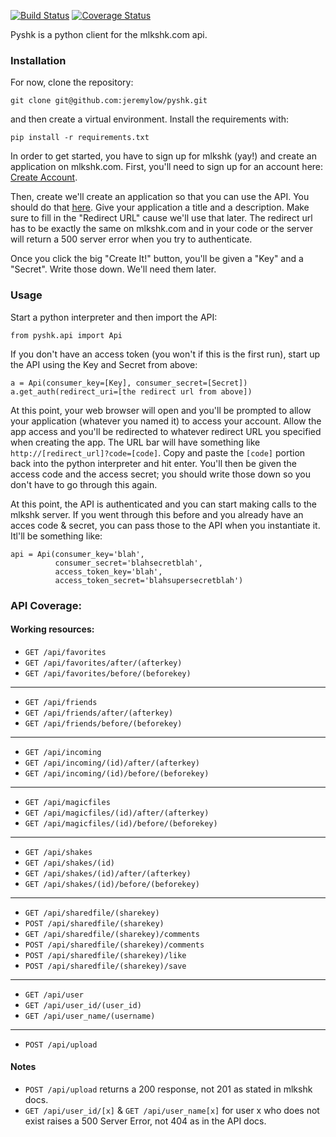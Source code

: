[![Build Status](https://travis-ci.org/jeremylow/pyshk.svg?branch=master)](https://travis-ci.org/jeremylow/pyshk)
[![Coverage Status](https://coveralls.io/repos/jeremylow/pyshk/badge.svg?branch=master&service=github)](https://coveralls.io/github/jeremylow/pyshk?branch=master)

Pyshk is a python client for the mlkshk.com api.

### Installation
For now, clone the repository:

    git clone git@github.com:jeremylow/pyshk.git

and then create a virtual environment. Install the requirements with:

    pip install -r requirements.txt

In order to get started, you have to sign up for mlkshk (yay!) and create an application on mlkshk.com. First, you'll need to sign up for an account here: [Create Account](http://mlkshk.com/create-account).

Then, create we'll create an application so that you can use the API. You should do that [here](http://mlkshk.com/developers/new-api-application). Give your application a title and a description. Make sure to fill in the "Redirect URL" cause we'll use that later. The redirect url has to be exactly the same on mlkshk.com and in your code or the server will return a 500 server error when you try to authenticate.

Once you click the big "Create It!" button, you'll be given a "Key" and a "Secret". Write those down. We'll need them later.

### Usage

Start a python interpreter and then import the API:

    from pyshk.api import Api

If you don't have an access token (you won't if this is the first run), start up the API using the Key and Secret from above:

    a = Api(consumer_key=[Key], consumer_secret=[Secret])
    a.get_auth(redirect_uri=[the redirect url from above])

At this point, your web browser will open and you'll be prompted to allow your application (whatever you named it) to access your account. Allow the app access and you'll be redirected to whatever redirect URL you specified when creating the app. The URL bar will have something like `http://[redirect_url]?code=[code]`. Copy and paste the `[code]` portion back into the python interpreter and hit enter. You'll then be given the access code and the access secret; you should write those down so you don't have to go through this again.

At this point, the API is authenticated and you can start making calls to the mlkshk server. If you went through this before and you already have an acces code & secret, you can pass those to the API when you instantiate it. Itl'll be something like:

	api = Api(consumer_key='blah',
			  consumer_secret='blahsecretblah',
			  access_token_key='blah',
			  access_token_secret='blahsupersecretblah')

### API Coverage:

#### Working resources:
* `GET /api/favorites`
* `GET /api/favorites/after/(afterkey)`
* `GET /api/favorites/before/(beforekey)`

--------------------

* `GET /api/friends`
* `GET /api/friends/after/(afterkey)`
* `GET /api/friends/before/(beforekey)`

--------------------

* `GET /api/incoming`
* `GET /api/incoming/(id)/after/(afterkey)`
* `GET /api/incoming/(id)/before/(beforekey)`

--------------------

* `GET /api/magicfiles`
* `GET /api/magicfiles/(id)/after/(afterkey)`
* `GET /api/magicfiles/(id)/before/(beforekey)`

--------------------

* `GET /api/shakes`
* `GET /api/shakes/(id)`
* `GET /api/shakes/(id)/after/(afterkey)`
* `GET /api/shakes/(id)/before/(beforekey)`

--------------------

* `GET /api/sharedfile/(sharekey)`
* `POST /api/sharedfile/(sharekey)`
* `GET /api/sharedfile/(sharekey)/comments`
* `POST /api/sharedfile/(sharekey)/comments`
* `POST /api/sharedfile/(sharekey)/like`
* `POST /api/sharedfile/(sharekey)/save`

--------------------

* `GET /api/user`
* `GET /api/user_id/(user_id)`
* `GET /api/user_name/(username)`

--------------------

* `POST /api/upload`

#### Notes
* `POST /api/upload` returns a 200 response, not 201 as stated in mlkshk docs.
* `GET /api/user_id/[x]` & `GET /api/user_name[x]` for user x who does not exist raises a 500 Server Error, not 404 as in the API docs.
